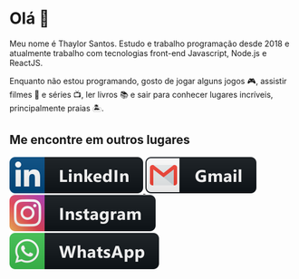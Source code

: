 <h1>Olá 👋</h1>
<p>Meu nome é Thaylor Santos. Estudo e trabalho programação desde 2018 e atualmente trabalho com tecnologias front-end Javascript, Node.js e ReactJS.</p>

<p>Enquanto não estou programando, gosto de jogar alguns jogos 🎮, assistir filmes 🎥 e séries 📺, ler livros 📚 e sair para conhecer lugares incríveis, principalmente praias 🏝.</p>

<h2>Me encontre em outros lugares</h2>

<a href="https://www.linkedin.com/in/thaylor-dos-santos-2a2989162/">
  <img src="/linkedin.svg" alt="linkedin" style="max-width:100%;">
</a>

<a href="mailto:thaylormichi@gmail.com">
  <img src="/gmail.svg" alt="gmail" style="max-width:100%;">
</a>

<a href="https://www.instagram.com/thaylorz/">
   <img src="/instagram.svg" alt="instagram" style="max-width:100%;">
</a>

<a href="https://api.whatsapp.com/send?phone=5548998037287">
  <img src="/whatsapp.svg" alt="whatsapp" style="max-width:100%;">
</a>
